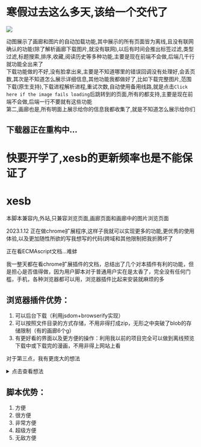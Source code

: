 # 寒假过去这么多天,该给一个交代了

<img src="https://raw.githubusercontent.com/dffxd-suntra/xesb/main/example/short11.gif" />

动图展示了画廊和图片的自动加载功能,其中展示的所有页面皆为离线,且没有联网确认的功能(除了解析画廊下载图片,就没有联网),以后有时间会推出标签过滤,类型过滤,标题搜索,排序,收藏,阅读历史等多种功能,主要是现在前端不会做,后端几千行就功能全出来了  
下载功能做的不好,没有脸拿出来,主要是不知道哪里的错误回调没有处理好,会丢页数,其次是不知道怎么展示详细信息,其他功能我都做好了,比如下载完整图片,范围下载(原生支持),下载进程解析进程,重试次数,自动使用备用线路,就是点击`Click here if the image fails loading`后跳转到的页面,所有的都支持,主要是现在前端不会做,后端一行不要就有这些功能  
第二,画廊也是,所有明面上展示给你的信息我都收集了,就是不知道怎么展示给你们  
## 下载器正在重构中...

# 快要开学了,xesb的更新频率也是不能保证了

# xesb

本脚本兼容内,外站,只兼容浏览页面,画廊页面和画廊中的图片浏览页面  

2023.1.12 正在做chrome扩展程序,这样子我就可以实现更多的功能,更优秀的使用体验,以及更加随性所欲的写我想写的代码(跨域和其他限制把我折腾坏了

正在看ECMAscript文档...难蚌

我一整天都在看chrome扩展插件的文档，总结出了几个对本插件有利的功能，但是担心是否值得做，因为用户脚本对于普通用户实在是太香了，完全没有任何门槛，手机，各种浏览器都可以用，浏览器插件比起来安装就麻烦的多
## 浏览器插件优势：
1. 可以后台下载（利用jsdom+browserify实现）
2. 可以按照文件目录的方式存储，不用非得打成zip，无形之中突破了blob的存储限制（有的画廊6个g）
3. 有更好看的界面以及更方便的操作：利用我以前的项目完全可以做到离线预览下载中或下载完的漫画，不用非得上网站上看

对于第三点，我有更庞大的想法
<details>
    <summary>点击查看想法</summary>
    <h1>我可以让插件变成浏览器应用（pwm）并利用扩展插件丰富的功能做到以下这样子的页面，而且是完全的js（展示的图片是我架在家里的nas+一点点php的结果）其实普通的js页面也可以做到，只不过产生不了用户粘性，而且有限制，我就懒得做了，现在又有这个机会了，又有了新的动力，只要让我看见多一个star（当前2），我这个寒假死活都会给你们做出来</h1>
    <h2>主页图片</h2>
    <img src="https://user-images.githubusercontent.com/47025714/212099981-4ce25ba5-9fbb-440d-ae3e-34bf1ac408a6.png"/>
    <h2>预览界面图片</h2>
    <img src="https://user-images.githubusercontent.com/47025714/212103524-a38ff790-88ad-4da2-abd2-94b8b9a9a5ca.png"/>
</details>


## 脚本优势：
1. 方便
2. 很方便
3. 非常方便
4. 超级方便
5. 无敌方便
